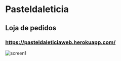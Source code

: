 # Pasteldaleticia
## Loja de pedidos
### https://pasteldaleticiaweb.herokuapp.com/


![screen1](https://user-images.githubusercontent.com/649382/144878572-946b6969-05f4-450e-b9c3-0c3fa7410261.png)
